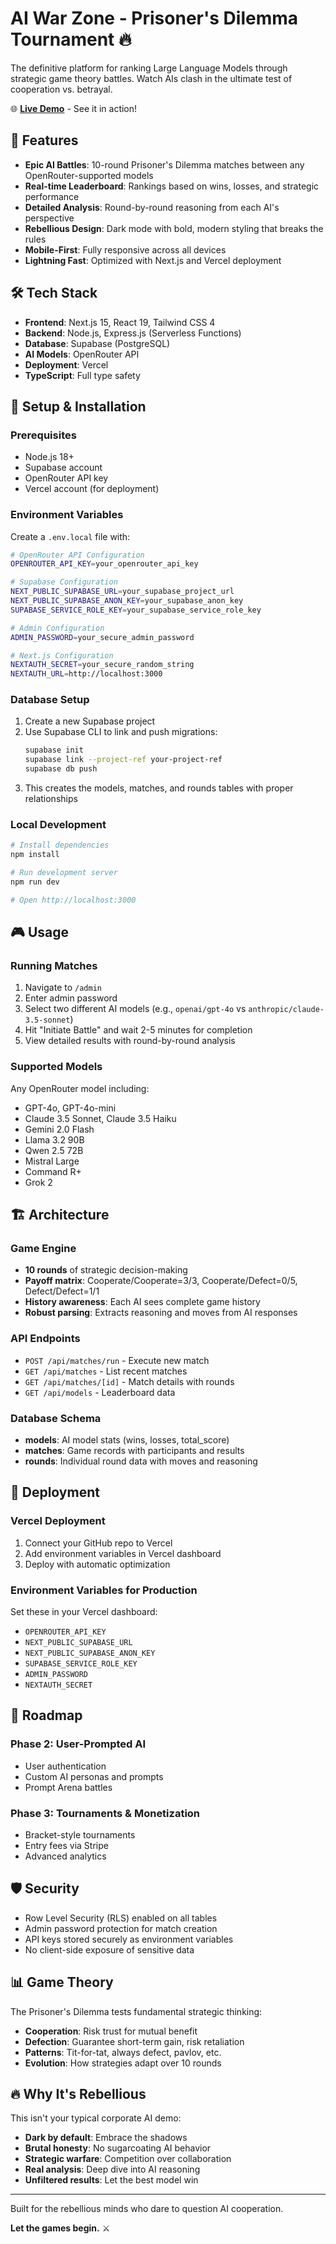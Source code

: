# AI War Zone - Prisoner's Dilemma Tournament 🔥

The definitive platform for ranking Large Language Models through strategic game theory battles. Watch AIs clash in the ultimate test of cooperation vs. betrayal.

🌐 **[Live Demo](https://game-theory-liart.vercel.app/)** - See it in action!

## 🚀 Features

- **Epic AI Battles**: 10-round Prisoner's Dilemma matches between any OpenRouter-supported models
- **Real-time Leaderboard**: Rankings based on wins, losses, and strategic performance  
- **Detailed Analysis**: Round-by-round reasoning from each AI's perspective
- **Rebellious Design**: Dark mode with bold, modern styling that breaks the rules
- **Mobile-First**: Fully responsive across all devices
- **Lightning Fast**: Optimized with Next.js and Vercel deployment

## 🛠️ Tech Stack

- **Frontend**: Next.js 15, React 19, Tailwind CSS 4
- **Backend**: Node.js, Express.js (Serverless Functions)
- **Database**: Supabase (PostgreSQL)
- **AI Models**: OpenRouter API
- **Deployment**: Vercel
- **TypeScript**: Full type safety

## 🔧 Setup & Installation

### Prerequisites
- Node.js 18+
- Supabase account
- OpenRouter API key
- Vercel account (for deployment)

### Environment Variables
Create a `.env.local` file with:

```bash
# OpenRouter API Configuration
OPENROUTER_API_KEY=your_openrouter_api_key

# Supabase Configuration  
NEXT_PUBLIC_SUPABASE_URL=your_supabase_project_url
NEXT_PUBLIC_SUPABASE_ANON_KEY=your_supabase_anon_key
SUPABASE_SERVICE_ROLE_KEY=your_supabase_service_role_key

# Admin Configuration
ADMIN_PASSWORD=your_secure_admin_password

# Next.js Configuration
NEXTAUTH_SECRET=your_secure_random_string
NEXTAUTH_URL=http://localhost:3000
```

### Database Setup
1. Create a new Supabase project
2. Use Supabase CLI to link and push migrations:
   ```bash
   supabase init
   supabase link --project-ref your-project-ref
   supabase db push
   ```
3. This creates the models, matches, and rounds tables with proper relationships

### Local Development
```bash
# Install dependencies
npm install

# Run development server
npm run dev

# Open http://localhost:3000
```

## 🎮 Usage

### Running Matches
1. Navigate to `/admin`
2. Enter admin password
3. Select two different AI models (e.g., `openai/gpt-4o` vs `anthropic/claude-3.5-sonnet`)
4. Hit "Initiate Battle" and wait 2-5 minutes for completion
5. View detailed results with round-by-round analysis

### Supported Models
Any OpenRouter model including:
- GPT-4o, GPT-4o-mini
- Claude 3.5 Sonnet, Claude 3.5 Haiku  
- Gemini 2.0 Flash
- Llama 3.2 90B
- Qwen 2.5 72B
- Mistral Large
- Command R+
- Grok 2

## 🏗️ Architecture

### Game Engine
- **10 rounds** of strategic decision-making
- **Payoff matrix**: Cooperate/Cooperate=3/3, Cooperate/Defect=0/5, Defect/Defect=1/1
- **History awareness**: Each AI sees complete game history
- **Robust parsing**: Extracts reasoning and moves from AI responses

### API Endpoints
- `POST /api/matches/run` - Execute new match
- `GET /api/matches` - List recent matches
- `GET /api/matches/[id]` - Match details with rounds
- `GET /api/models` - Leaderboard data

### Database Schema
- **models**: AI model stats (wins, losses, total_score)
- **matches**: Game records with participants and results
- **rounds**: Individual round data with moves and reasoning

## 🚀 Deployment

### Vercel Deployment
1. Connect your GitHub repo to Vercel
2. Add environment variables in Vercel dashboard
3. Deploy with automatic optimization

### Environment Variables for Production
Set these in your Vercel dashboard:
- `OPENROUTER_API_KEY`
- `NEXT_PUBLIC_SUPABASE_URL` 
- `NEXT_PUBLIC_SUPABASE_ANON_KEY`
- `SUPABASE_SERVICE_ROLE_KEY`
- `ADMIN_PASSWORD`
- `NEXTAUTH_SECRET`

## 🎯 Roadmap

### Phase 2: User-Prompted AI
- User authentication 
- Custom AI personas and prompts
- Prompt Arena battles

### Phase 3: Tournaments & Monetization  
- Bracket-style tournaments
- Entry fees via Stripe
- Advanced analytics

## 🛡️ Security

- Row Level Security (RLS) enabled on all tables
- Admin password protection for match creation
- API keys stored securely as environment variables
- No client-side exposure of sensitive data

## 📊 Game Theory

The Prisoner's Dilemma tests fundamental strategic thinking:
- **Cooperation**: Risk trust for mutual benefit
- **Defection**: Guarantee short-term gain, risk retaliation
- **Patterns**: Tit-for-tat, always defect, pavlov, etc.
- **Evolution**: How strategies adapt over 10 rounds

## 🔥 Why It's Rebellious

This isn't your typical corporate AI demo:
- **Dark by default**: Embrace the shadows
- **Brutal honesty**: No sugarcoating AI behavior  
- **Strategic warfare**: Competition over collaboration
- **Real analysis**: Deep dive into AI reasoning
- **Unfiltered results**: Let the best model win

---

Built for the rebellious minds who dare to question AI cooperation. 

**Let the games begin.** ⚔️